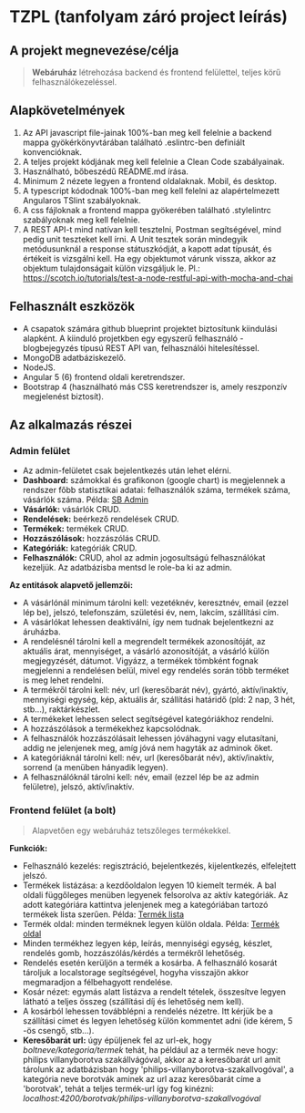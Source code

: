 # TZPL (tanfolyam záró project leírás)

## A projekt megnevezése/célja
> __Webáruház__ létrehozása backend és frontend felülettel, teljes körű  felhasználókezeléssel.

## Alapkövetelmények
1. Az API javascript file-jainak 100%-ban meg kell felelnie a backend mappa 
gyökérkönyvtárában található .eslintrc-ben definiált konvencióknak.
2. A teljes projekt kódjának meg kell felelnie a Clean Code szabályainak.
3. Használható, bőbeszédű README.md írása.
4. Minimum 2 nézete legyen a frontend oldalaknak. Mobil, és desktop.
5. A typescript kódodnak 100%-ban meg kell felelni az alapértelmezett Angularos TSlint
szabályoknak.
6. A css fájloknak a frontend mappa gyökerében található .stylelintrc szabályoknak meg kell felelnie.
7. A REST API-t mind natívan kell tesztelni, Postman segítségével, mind pedig unit teszteket kell írni. A Unit tesztek során mindegyik metódusunknál a response státuszkódját, a kapott adat típusát,
és értékeit is vizsgálni kell.
Ha egy objektumot várunk vissza, akkor az objektum tulajdonságait külön vizsgáljuk le.
Pl.: https://scotch.io/tutorials/test-a-node-restful-api-with-mocha-and-chai 

## Felhasznált eszközök
* A csapatok számára github blueprint projektet biztosítunk kiindulási alapként. A kiinduló projetkben egy egyszerű
felhasználó - blogbejegyzés típusú REST API van, felhasználói hitelesítéssel.
* MongoDB adatbáziskezelő.
* NodeJS.
* Angular 5 (6) frontend oldali keretrendszer.
* Bootstrap 4 (használható más CSS keretrendszer is, amely reszponzív megjelenést biztosít).

## Az alkalmazás részei

### Admin felület
* Az admin-felületet csak bejelentkezés után lehet elérni.
* __Dashboard:__ számokkal és grafikonon (google chart) is 
megjelennek a rendszer főbb statisztikai adatai: felhasználók száma, termékek 
száma, vásárlók száma. Példa: [SB Admin](https://blackrockdigital.github.io/startbootstrap-sb-admin/) 
* __Vásárlók:__ vásárlók CRUD.
* __Rendelések:__ beérkező rendelések CRUD. 
* __Termékek:__ termékek CRUD.
* __Hozzászólások:__ hozzászólás CRUD.
* __Kategóriák:__ kategóriák CRUD.
* __Felhasználók:__ CRUD, ahol az admin jogosultságú felhasználókat kezeljük. Az adatbázisba mentsd le
role-ba ki az admin.
  
__Az entitások alapvető jellemzői:__  
* A vásárlónál minimum tárolni kell: vezetéknév, keresztnév, email (ezzel lép be), 
jelszó, telefonszám, születési év, nem, lakcím, szállítási cím.
* A vásárlókat lehessen deaktiválni, így nem tudnak bejelentkezni az áruházba.
* A rendelésnél tárolni kell a megrendelt termékek azonosítóját, az aktuális árat, 
mennyiséget, a vásárló azonosítóját, a vásárló külön megjegyzését, dátumot. 
Vigyázz, a termékek tömbként fognak megjelenni a rendelésen belül, mivel egy 
rendelés során több terméket is meg lehet rendelni.
* A termékről tárolni kell: név, url (keresőbarát név), gyártó, aktív/inaktív, 
mennyiségi egység, kép, aktuális ár, szállítási határidő (pld: 2 nap, 3 hét, stb...), raktárkészlet. 
* A termékeket lehessen select segítségével kategóriákhoz rendelni. 
* A hozzászólások a termékekhez kapcsolódnak. 
* A felhasználók hozzászólásait lehessen jóváhagyni vagy elutasítani, 
addig ne jelenjenek meg, amíg jóvá nem hagyták az adminok őket.
* A kategóriáknál tárolni kell: név, url (keresőbarát név), aktív/inaktív, 
sorrend (a menüben hányadik legyen).
* A felhasználóknál tárolni kell: név, email (ezzel lép be az admin felületre), 
jelszó, aktív/inaktív.

### Frontend felület (a bolt)
> Alapvetően egy webáruház tetszőleges termékekkel.  

__Funkciók:__  
* Felhasználó kezelés: regisztráció, bejelentkezés, kijelentkezés, 
elfelejtett jelszó.
* Termékek listázása: a kezdőoldalon legyen 10 kiemelt termék. A bal oldali 
függőleges menüben legyenek felsorolva az aktív kategóriák. Az adott kategóriára 
kattintva jelenjenek meg a kategóriában tartozó termékek lista szerűen. 
Példa: [Termék lista](https://bootsnipp.com/snippets/featured/list-grid-view)
* Termék oldal: minden terméknek legyen külön oldala. Példa: [Termék oldal](https://bootsnipp.com/snippets/featured/product-page-for-online-shop)
* Minden termékhez legyen kép, leírás, mennyiségi egység, készlet, rendelés gomb, 
hozzászólás/kérdés a termékről lehetőség.
* Rendelés esetén kerüljön a termék a kosárba. A felhasználó kosarát tároljuk 
a localstorage segítségével, hogyha visszajön akkor megmaradjon a félbehagyott 
rendelése.
* Kosár nézet: egymás alatt listázva a rendelt tételek, összesítve legyen 
látható a teljes összeg (szállítási díj és lehetőség nem kell).
* A kosárból lehessen továbblépni a rendelés nézetre. Itt kérjük be a 
szállítási címet és legyen lehetőség külön kommentet adni (ide kérem, 
5 -ös csengő, stb...).
* __Keresőbarát url:__ úgy épüljenek fel az url-ek, hogy _boltneve/kategoria/termek_ 
tehát, ha például az a termék neve hogy: philips villanyborotva szakállvágóval, 
akkor az a keresőbarát url amit tárolunk az adatbázisban hogy 'philips-villanyborotva-szakallvogóval', a kategória neve borotvák aminek az url 
azaz keresőbarát címe a 'borotvak', tehát a teljes termék-url így fog kinézni:  
_localhost:4200/borotvak/philips-villanyborotva-szakallvogóval_